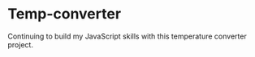 # Temp-converter

Continuing to build my JavaScript skills with this temperature converter project.
